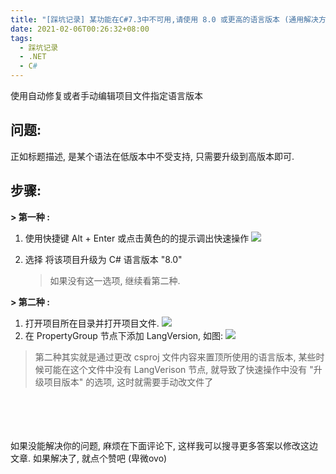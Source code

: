 ```yaml
---
title: "[踩坑记录] 某功能在C#7.3中不可用,请使用 8.0 或更高的语言版本 (通用解决方案)"
date: 2021-02-06T00:26:32+08:00
tags:
  - 踩坑记录
  - .NET
  - C#
---
```


使用自动修复或者手动编辑项目文件指定语言版本

<!--more-->

## 问题:

正如标题描述, 是某个语法在低版本中不受支持, 只需要升级到高版本即可.
## 步骤:
**> 第一种 :**
1. 使用快捷键 Alt + Enter 或点击黄色的的提示调出快速操作
    ![](https://img-blog.csdnimg.cn/20200917143210762.png)
2. 选择 将该项目升级为 C# 语言版本 "8.0"
   
    > 如果没有这一选项, 继续看第二种.

**> 第二种 :**

1. 打开项目所在目录并打开项目文件.
    ![](https://img-blog.csdnimg.cn/20210206001925422.png)
2. 在 PropertyGroup 节点下添加 LangVersion, 如图:
    ![](https://img-blog.csdnimg.cn/20210206002242856.png)
> 第二种其实就是通过更改 csproj 文件内容来置顶所使用的语言版本, 某些时候可能在这个文件中没有 LangVerison 节点, 就导致了快速操作中没有 "升级项目版本" 的选项, 这时就需要手动改文件了

<br/><br/><br/><br/>
如果没能解决你的问题, 麻烦在下面评论下, 这样我可以搜寻更多答案以修改这边文章.
如果解决了, 就点个赞吧 (卑微ovo)